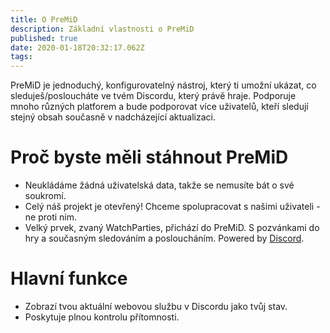 ```yaml
---
title: O PreMiD
description: Základní vlastnosti o PreMiD
published: true
date: 2020-01-18T20:32:17.062Z
tags:
---
```


PreMiD je jednoduchý, konfigurovatelný nástroj, který ti umožní ukázat, co sleduješ/posloucháte ve tvém Discordu, který právě hraje. Podporuje mnoho různých platforem a bude podporovat více uživatelů, kteří sledují stejný obsah současně v nadcházející aktualizaci.

# Proč byste měli stáhnout PreMiD
- Neukládáme žádná uživatelská data, takže se nemusíte bát o své soukromí.
- Celý náš projekt je otevřený! Chceme spolupracovat s našimi uživateli - ne proti nim.
- Velký prvek, zvaný WatchParties, přichází do PreMiD. S pozvánkami do hry a současným sledováním a posloucháním. Powered by [Discord](https://discordapp.com/).

# Hlavní funkce
- Zobrazí tvou aktuální webovou službu v Discordu jako tvůj stav.
- Poskytuje plnou kontrolu přítomnosti.